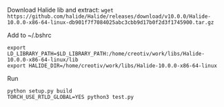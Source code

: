 Download Halide lib and extract: 
`wget https://github.com/halide/Halide/releases/download/v10.0.0/Halide-10.0.0-x86-64-linux-db901f7f7084025abc3cbb9d17b0f2d3f1745900.tar.gz`

Add to ~/.bshrc
```
export LD_LIBRARY_PATH=$LD_LIBRARY_PATH:/home/creotiv/work/libs/Halide-10.0.0-x86-64-linux/lib
export HALIDE_DIR=/home/creotiv/work/libs/Halide-10.0.0-x86-64-linux
```
Run 
```
python setup.py build
TORCH_USE_RTLD_GLOBAL=YES python3 test.py 
```
